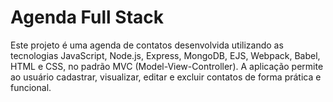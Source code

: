 # Agenda Full Stack
 Este projeto é uma agenda de contatos desenvolvida utilizando as tecnologias JavaScript, Node.js, Express, MongoDB, EJS, Webpack, Babel, HTML e CSS, no padrão MVC (Model-View-Controller). A aplicação permite ao usuário cadastrar, visualizar, editar e excluir contatos de forma prática e funcional. 
